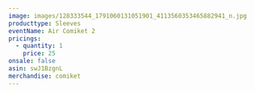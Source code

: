 ```yaml
---
image: images/128333544_1791060131051901_4113560353465882941_n.jpg
producttype: Sleeves
eventName: Air Comiket 2
pricings:
  - quantity: 1
    price: 25
onsale: false
asin: swJ1BzgnL
merchandise: comiket
---
```

